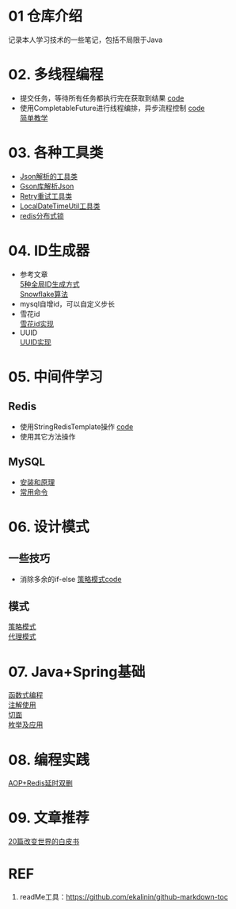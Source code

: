 # 01 仓库介绍
记录本人学习技术的一些笔记，包括不局限于Java

# 02. 多线程编程
* 提交任务，等待所有任务都执行完在获取到结果 [code](basicTech/src/main/java/com/java/study/multithread/ThreadPoolTest.java)
* 使用CompletableFuture进行线程编排，异步流程控制 [code](basicTech/src/main/java/com/java/study/multithread/CompletableFutureTest.java)
   <br> [简单教学](https://www.liaoxuefeng.com/wiki/1252599548343744/1306581182447650)

# 03. 各种工具类
* [Json解析的工具类](basicTech/src/main/java/com/java/study/utils/JsonUtil.java)
* [Gson库解析Json](basicTech/src/main/java/com/java/study/utils/GsonUtil.java)
* [Retry重试工具类](basicTech/src/main/java/com/java/study/utils/RetryUtil.java)
* [LocalDateTimeUtil工具类](basicTech/src/main/java/com/java/study/utils/LocalDateTimeUtil.java)
* [redis分布式锁](basicTech/src/main/java/com/java/study/middleware/redis/RedisLockService.java)

# 04. ID生成器
* 参考文章<br>
 [5种全局ID生成方式](https://cloud.tencent.com/developer/article/1884037) <br>
 [Snowflake算法](https://pdai.tech/md/algorithm/alg-domain-id-snowflake.html)
* mysql自增id，可以自定义步长
* 雪花id <br>
  [雪花id实现](basicTech/src/main/java/com/java/study/idGenerator/snowFlake/SnowflakeIdGenerator.java)
* UUID <br>
  [UUID实现](basicTech/src/main/java/com/java/study/idGenerator/snowFlake/UuidGenerator.java)

# 05. 中间件学习

## Redis
 * 使用StringRedisTemplate操作 [code](basicTech/src/main/java/com/java/study/middleware/redis/RedisClient.java)
 * 使用其它方法操作

## MySQL

* [安装和原理](notes/src/main/resources/mysql/intro.md)
* [常用命令](notes/src/main/resources/mysql/cmd.md)

# 06. 设计模式
## 一些技巧
  * 消除多余的if-else [策略模式code](basicTech/src/main/java/com/java/study/designpattern/somtech/OptStrategyContext.java)

## 模式
[策略模式](notes/src/main/resources/desiginpattern/strategy.md) <br>
[代理模式](notes/src/main/resources/desiginpattern/proxy.md)

# 07. Java+Spring基础
[函数式编程](basicTech/src/main/java/com/java/study/basic/FunctionProgrammer.java) <br>
[注解使用](notes/src/main/resources/javaCore/annotation.md) <br>
[切面](notes/src/main/resources/javaCore/aspect.md) <br>
[枚举及应用](notes/src/main/resources/javaCore/enum.md) <br>

# 08. 编程实践
[AOP+Redis延时双删](notes/src/main/resources/exp/aopredisdelay.md)

# 09. 文章推荐
[20篇改变世界的白皮书](notes/src/main/resources/paper/20paper.md)

# REF
1. readMe工具：https://github.com/ekalinin/github-markdown-toc

